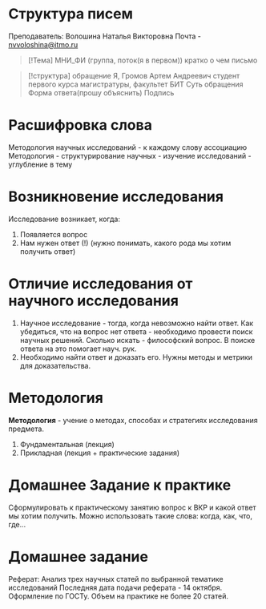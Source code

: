 # Структура писем
Преподаватель: Волошина Наталья Викторовна
Почта - nvvoloshina@itmo.ru
>[!Тема]
>МНИ_ФИ (группа, поток(я в первом)) кратко о чем письмо

>[!структура]
>обращение
>Я, Громов Артем Андреевич студент первого курса магистратуры, факультет БИТ
>Суть обращения
>Форма ответа(прошу объяснить)
>Подпись


# Расшифровка слова
Методология научных исследований - к каждому слову ассоциацию
Методология - структурирование 
научных - изучение
исследований - углубление в тему

# Возникновение исследования
Исследование возникает, когда:
1.  Появляется вопрос
2. Нам нужен ответ (!) (нужно понимать, какого рода мы хотим получить ответ)

# Отличие исследования от научного исследования
1. Научное исследование - тогда, когда невозможно найти ответ. 
	Как убедиться, что на вопрос нет ответа - необходимо провести поиск научных решений. Сколько искать - философский вопрос. В поиске ответа на это помогает науч. рук.
2. Необходимо найти ответ и доказать его. Нужны методы и метрики для доказательства. 

# Методология
**Методология** - учение о методах, способах и стратегиях исследования предмета.
1. Фундаментальная (лекция)
2. Прикладная (лекция + практические задания)

# Домашнее Задание к практике
Сформулировать к практическому занятию вопрос к ВКР и какой ответ мы хотим получить. Можно использовать такие слова: когда, как, что, где...

# Домашнее задание
Реферат: Анализ трех научных статей по выбранной тематике исследований
Последняя дата подачи реферата - 14 октября. Оформление по ГОСТу. Объем на практике не более 20 статей. 